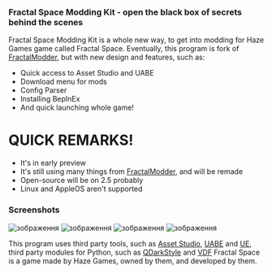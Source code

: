 ### Fractal Space Modding Kit - open the black box of secrets behind the scenes
Fractal Space Modding Kit is a whole new way, to get into modding for Haze Games game called Fractal Space. Eventually, this program is fork of [FractalModder](https://github.com/Angularity-Space/FractalModder), but with new design and features, such as:
 - Quick access to Asset Studio and UABE
 - Download menu for mods
 - Config Parser
 - Installing BepInEx
 - And quick launching whole game!
# QUICK REMARKS!
 - It's in early preview
 - It's still using many things from [FractalModder](https://github.com/Angularity-Space/FractalModder), and will be remade
 - Open-source will be on 2.5 probably
 - Linux and AppleOS aren't supported

### Screenshots
![зображення](https://user-images.githubusercontent.com/72987745/190471197-037d1339-80f5-4f67-ab92-914f865366fe.png)
![зображення](https://user-images.githubusercontent.com/72987745/190471295-7e58c1d0-d0ca-4fa0-9fe8-18e0c7d981cb.png)
![зображення](https://user-images.githubusercontent.com/72987745/190471343-0f1f49e8-4c1f-4d6c-b2bb-0c7399bbd8df.png)
![зображення](https://user-images.githubusercontent.com/72987745/190471363-eb228228-46ba-4625-835a-cc0627db31a2.png)


This program uses third party tools, such as [Asset Studio](https://github.com/Perfare/AssetStudio/releases), [UABE](https://github.com/SeriousCache/UABE) and [UE](https://github.com/sinai-dev/UnityExplorer), third party modules for Python, such as [QDarkStyle](https://github.com/ColinDuquesnoy/QDarkStyleSheet) and [VDF](https://pypi.org/project/vdf/) Fractal Space is a game made by Haze Games, owned by them, and developed by them.

